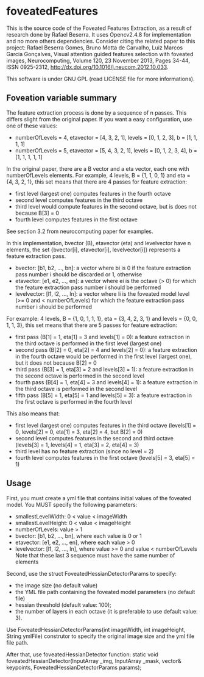 foveatedFeatures
================

This is the source code of the Foveated Features Extraction, as a result of research done by Rafael Beserra.
It uses Opencv2.4.8 for implementation and no more others dependencies.
Consider citing the related paper to this project:
Rafael Beserra Gomes, Bruno Motta de Carvalho, Luiz Marcos Garcia Gonçalves, Visual attention guided features selection with foveated images, Neurocomputing, Volume 120, 23 November 2013, Pages 34-44, ISSN 0925-2312, http://dx.doi.org/10.1016/j.neucom.2012.10.033.

This software is under GNU GPL (read LICENSE file for more informations).

Foveation variable summary
----------------
The feature extraction process is done by a sequence of n passes. This differs slight from the original paper. If you want a easy configuration, use one of these values:

- numberOfLevels = 4, etavector = [4, 3, 2, 1], levels = [0, 1, 2, 3], b = [1, 1, 1, 1]
- numberOfLevels = 5, etavector = [5, 4, 3, 2, 1], levels = [0, 1, 2, 3, 4], b = [1, 1, 1, 1, 1]

In the original paper, there are a B vector and a eta vector, each one with numberOfLevels elements. For example, 4 levels, B = {1, 1, 0, 1} and eta = {4, 3, 2, 1}, this set means that there are 4 passes for feature extraction:
- first level (largest one) computes features in the fourth octave
- second level computes features in the third octave
- third level would compute features in the second octave, but is does not because B[3] = 0
- fourth level computes features in the first octave

See section 3.2 from neurocomputing paper for examples.

In this implementation, bvector (B), etavector (eta) and levelvector have n elements, the set {bvector[i], etavector[i], levelvector[i]} represents a feature extraction pass.
- bvector: [b1, b2, ..., bn]: a vector where bi is 0 if the feature extraction pass number i should be discarded or 1, otherwise
- etavector: [e1, e2, ..., en]: a vector where ei is the octave (> 0) for which the feature extraction pass number i should be performed
- levelvector: [l1, l2, ..., ln]: a vector where li is the foveated model level (>= 0 and < numberOfLevels) for which the feature extraction pass number i should be performed

For example: 4 levels, B = {1, 0, 1, 1, 1}, eta = {3, 4, 2, 3, 1} and levels = {0, 0, 1, 1, 3}, this set means that there are 5 passes for feature extraction:
- first pass (B[1] = 1, eta[1] = 3 and levels[1] = 0): a feature extraction in the third octave is performed in the first level (largest one)
- second pass (B[2] = 0, eta[2] = 4 and levels[2] = 0): a feature extraction in the fourth octave would be performed in the first level (largest one), but it does not because B[2] = 0
- third pass (B[3] = 1, eta[3] = 2 and levels[3] = 1): a feature extraction in the second octave is performed in the second level
- fourth pass (B[4] = 1, eta[4] = 3 and levels[4] = 1): a feature extraction in the third octave is performed in the second level
- fifth pass (B[5] = 1, eta[5] = 1 and levels[5] = 3): a feature extraction in the first octave is performed in the fourth level

This also means that:
- first level (largest one) computes features in the third octave (levels[1] = 0, levels[2] = 0, eta[1] = 3, eta[2] = 4, but B[2] = 0)
- second level computes features in the second and third octave (levels[3] = 1, levels[4] = 1, eta[3] = 2, eta[4] = 3)
- third level has no feature extraction (since no level = 2)
- fourth level computes features in the first octave (levels[5] = 3, eta[5] = 1)

Usage
----------------
First, you must create a yml file that contains initial values of the foveated model. You MUST specify the following parameters:
- smallestLevelWidth: 0 < value < imageWidth
- smallestLevelHeight: 0 < value < imageHeight
- numberOfLevels: value > 1
- bvector: [b1, b2, ..., bn], where each value is 0 or 1
- etavector: [e1, e2, ..., en], where each value > 0
- levelvector: [l1, l2, ..., ln], where value >= 0 and value < numberOfLevels
Note that these last 3 sequence must have the same number of elements

Second, use the struct FoveatedHessianDetectorParams to specify:
- the image size (no default value)
- the YML file path containing the foveated model parameters (no default file)
- hessian threshold (default value: 100);
- the number of layers in each octave (it is preferable to use default value: 3).

Use FoveatedHessianDetectorParams(int imageWidth, int imageHeight, String ymlFile) construtor to specify the original image size and the yml file file path.

After that, use foveatedHessianDetector function:
static void foveatedHessianDetector(InputArray _img, InputArray _mask, vector<KeyPoint>& keypoints, FoveatedHessianDetectorParams params);
